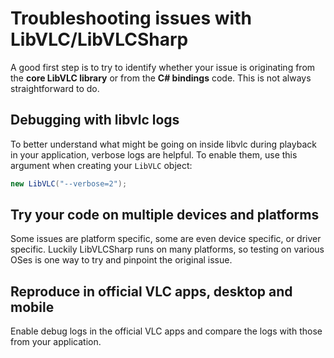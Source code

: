 # Troubleshooting issues with LibVLC/LibVLCSharp

A good first step is to try to identify whether your issue is originating from the **core LibVLC library** or from the **C# bindings** code. This is not always straightforward to do.

## Debugging with libvlc logs

To better understand what might be going on inside libvlc during playback in your application, verbose logs are helpful. To enable them, use this argument when creating your `LibVLC` object:

```csharp
new LibVLC("--verbose=2");
```

## Try your code on multiple devices and platforms

Some issues are platform specific, some are even device specific, or driver specific. Luckily LibVLCSharp runs on many platforms, so testing on various OSes is one way to try and pinpoint the original issue.

## Reproduce in official VLC apps, desktop and mobile

Enable debug logs in the official VLC apps and compare the logs with those from your application.
